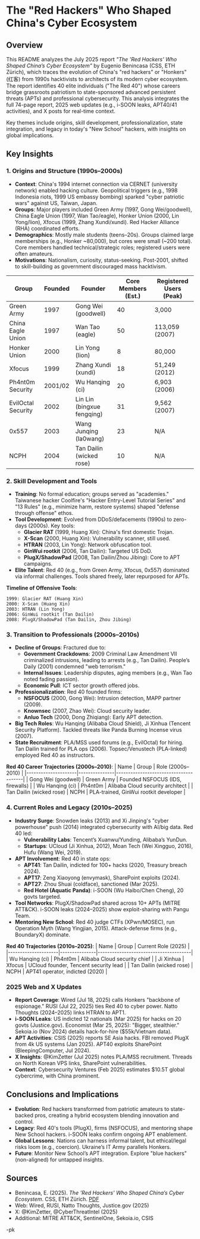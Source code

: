 # The "Red Hackers" Who Shaped China's Cyber Ecosystem

## Overview
This README analyzes the July 2025 report *"The 'Red Hackers' Who Shaped China’s Cyber Ecosystem"* by Eugenio Benincasa (CSS, ETH Zürich), which traces the evolution of China's "red hackers" or "Honkers" (红客) from 1990s hacktivists to architects of its modern cyber ecosystem. The report identifies 40 elite individuals ("The Red 40") whose careers bridge grassroots patriotism to state-sponsored advanced persistent threats (APTs) and professional cybersecurity. This analysis integrates the full 74-page report, 2025 web updates (e.g., i-SOON leaks, APT40/41 activities), and X posts for real-time context.

Key themes include origins, skill development, professionalization, state integration, and legacy in today's "New School" hackers, with insights on global implications.

## Key Insights

### 1. Origins and Structure (1990s–2000s)
- **Context**: China's 1994 internet connection via CERNET (university network) enabled hacking culture. Geopolitical triggers (e.g., 1998 Indonesia riots, 1999 US embassy bombing) sparked "cyber patriotic wars" against US, Taiwan, Japan.
- **Groups**: Major players included Green Army (1997, Gong Wei/goodwell), China Eagle Union (1997, Wan Tao/eagle), Honker Union (2000, Lin Yong/lion), Xfocus (1999, Zhang Xundi/xundi). Red Hacker Alliance (RHA) coordinated efforts.
- **Demographics**: Mostly male students (teens–20s). Groups claimed large memberships (e.g., Honker ~80,000), but cores were small (~200 total). Core members handled technical/strategic roles; registered users were often amateurs.
- **Motivations**: Nationalism, curiosity, status-seeking. Post-2001, shifted to skill-building as government discouraged mass hacktivism.

| Group              | Founded | Founder                  | Core Members (Est.) | Registered Users (Peak) |
|--------------------|---------|--------------------------|---------------------|-------------------------|
| Green Army         | 1997    | Gong Wei (goodwell)      | 40                  | 3,000                   |
| China Eagle Union  | 1997    | Wan Tao (eagle)          | 50                  | 113,059 (2007)          |
| Honker Union       | 2000    | Lin Yong (lion)          | 8                   | 80,000                  |
| Xfocus             | 1999    | Zhang Xundi (xundi)      | 18                  | 51,249 (2012)           |
| Ph4nt0m Security   | 2001/02 | Wu Hanqing (ci)          | 20                  | 6,903 (2006)            |
| EvilOctal Security | 2002    | Lin Lin (bingxue fengqing) | 31                | 9,562 (2007)            |
| 0x557              | 2003    | Wang Junqing (la0wang)   | 23                  | N/A                     |
| NCPH               | 2004    | Tan Dailin (wicked rose) | 10                  | N/A                     |

### 2. Skill Development and Tools
- **Training**: No formal education; groups served as "academies." Taiwanese hacker Coolfire's "Hacker Entry-Level Tutorial Series" and "13 Rules" (e.g., minimize harm, restore systems) shaped "defense through offense" ethos.
- **Tool Development**: Evolved from DDoS/defacements (1990s) to zero-days (2000s). Key tools:
  - **Glacier RAT** (1999, Huang Xin): China's first domestic Trojan.
  - **X-Scan** (2000, Huang Xin): Vulnerability scanner, still used.
  - **HTRAN** (2003, Lin Yong): Network obfuscation tool.
  - **GinWui rootkit** (2006, Tan Dailin): Targeted US DoD.
  - **PlugX/ShadowPad** (2008, Tan Dailin/Zhou Jibing): Core to APT campaigns.
- **Elite Talent**: Red 40 (e.g., from Green Army, Xfocus, 0x557) dominated via informal challenges. Tools shared freely, later repurposed for APTs.

**Timeline of Offensive Tools**:
```
1999: Glacier RAT (Huang Xin)
2000: X-Scan (Huang Xin)
2003: HTRAN (Lin Yong)
2006: GinWui rootkit (Tan Dailin)
2008: PlugX/ShadowPad (Tan Dailin, Zhou Jibing)
```

### 3. Transition to Professionals (2000s–2010s)
- **Decline of Groups**: Fractured due to:
  - **Government Crackdowns**: 2009 Criminal Law Amendment VII criminalized intrusions, leading to arrests (e.g., Tan Dailin). People’s Daily (2001) condemned "web terrorism."
  - **Internal Issues**: Leadership disputes, aging members (e.g., Wan Tao noted fading passion).
  - **Economic Pull**: ICT sector growth offered jobs.
- **Professionalization**: Red 40 founded firms:
  - **NSFOCUS** (2000, Gong Wei): Intrusion detection, MAPP partner (2009).
  - **Knownsec** (2007, Zhao Wei): Cloud security leader.
  - **Anluo Tech** (2000, Dong Zhiqiang): Early APT detection.
- **Big Tech Roles**: Wu Hanqing (Alibaba Cloud Shield), Ji Xinhua (Tencent Security Platform). Tackled threats like Panda Burning Incense virus (2007).
- **State Recruitment**: PLA/MSS used forums (e.g., EvilOctal) for hiring. Tan Dailin trained for PLA ops (2006). Topsec/Venustech (PLA-linked) employed Red 40 as instructors.

**Red 40 Career Trajectories (2000s–2010)**:
| Name                | Group         | Role (2000s–2010)                     |
|---------------------|---------------|---------------------------------------|
| Gong Wei (goodwell) | Green Army    | Founded NSFOCUS (IDS, firewalls)      |
| Wu Hanqing (ci)     | Ph4nt0m       | Alibaba Cloud security architect      |
| Tan Dailin (wicked rose) | NCPH     | PLA-trained, GinWui rootkit developer |

### 4. Current Roles and Legacy (2010s–2025)
- **Industry Surge**: Snowden leaks (2013) and Xi Jinping's "cyber powerhouse" push (2014) integrated cybersecurity with AI/big data. Red 40 led:
  - **Vulnerability Labs**: Tencent’s Xuanwu/Yunding, Alibaba’s YunDun.
  - **Startups**: UCloud (Ji Xinhua, 2012), Moan Tech (Wei Xingguo, 2016), Hufu (Wang Wei, 2019).
- **APT Involvement**: Red 40 in state ops:
  - **APT41**: Tan Dailin, indicted for 100+ hacks (2020, Treasury breach 2024).
  - **APT17**: Zeng Xiaoyong (envymask), SharePoint exploits (2024).
  - **APT27**: Zhou Shuai (coldface), sanctioned (Mar 2025).
  - **Red Hotel (Aquatic Panda)**: i-SOON (Wu Haibo/Chen Cheng), 20 govts targeted.
- **Tool Networks**: PlugX/ShadowPad shared across 10+ APTs (MITRE ATT&CK). i-SOON leaks (2024–2025) show exploit-sharing with Pangu Team.
- **Mentoring New School**: Red 40 judge CTFs (XPwn/MOSEC), run Operation Myth (Wang Yingjian, 2015). Attack-defense firms (e.g., BoundaryX) dominate.

**Red 40 Trajectories (2010s–2025)**:
| Name                | Group         | Current Role (2025)                   |
|---------------------|---------------|---------------------------------------|
| Wu Hanqing (ci)     | Ph4nt0m       | Alibaba Cloud security chief          |
| Ji Xinhua           | Xfocus        | UCloud founder, Tencent security lead |
| Tan Dailin (wicked rose) | NCPH     | APT41 operator, indicted (2020)       |

### 2025 Web and X Updates
- **Report Coverage**: Wired (Jul 18, 2025) calls Honkers "backbone of espionage." RUSI (Jul 22, 2025) ties Red 40 to cyber power. Natto Thoughts (2024–2025) links HTRAN to APT1.
- **i-SOON Leaks**: US indicted 12 nationals (Mar 2025) for hacks on 20 govts (Justice.gov). Economist (Mar 25, 2025): "Bigger, stealthier." Sekoia.io (Nov 2024) details hack-for-hire ($55k/Vietnam data).
- **APT Activities**: CSIS (2025) reports SE Asia hacks. FBI removed PlugX from 4k US systems (Jan 2025). APT40 exploits SharePoint (BleepingComputer, Jul 2024).
- **X Insights**: @KimZetter (Jul 2025) notes PLA/MSS recruitment. Threads on North Korean VPS links, SharePoint vulnerabilities.
- **Context**: Cybersecurity Ventures (Feb 2025) estimates $10.5T global cybercrime, with China prominent.

## Conclusions and Implications
- **Evolution**: Red hackers transformed from patriotic amateurs to state-backed pros, creating a hybrid ecosystem blending innovation and control.
- **Legacy**: Red 40's tools (PlugX), firms (NSFOCUS), and mentoring shape New School hackers. i-SOON leaks confirm ongoing APT enablement.
- **Global Lessons**: Nations can harness informal talent, but ethical/legal risks loom (e.g., coercion). Ukraine’s IT Army parallels Honkers.
- **Future**: Monitor New School’s APT integration. Explore "blue hackers" (non-aligned) for untapped insights.

## Sources
- Benincasa, E. (2025). *The 'Red Hackers' Who Shaped China’s Cyber Ecosystem*. CSS, ETH Zürich. [PDF](https://ethz.ch/content/dam/ethz/special-interest/gess/cis/center-for-securities-studies/pdfs/before-vegas-cyberdefense-report.pdf)
- Web: Wired, RUSI, Natto Thoughts, Justice.gov (2025)
- X: @KimZetter, @CyberThreatIntel (2025)
- Additional: MITRE ATT&CK, SentinelOne, Sekoia.io, CSIS


-pk